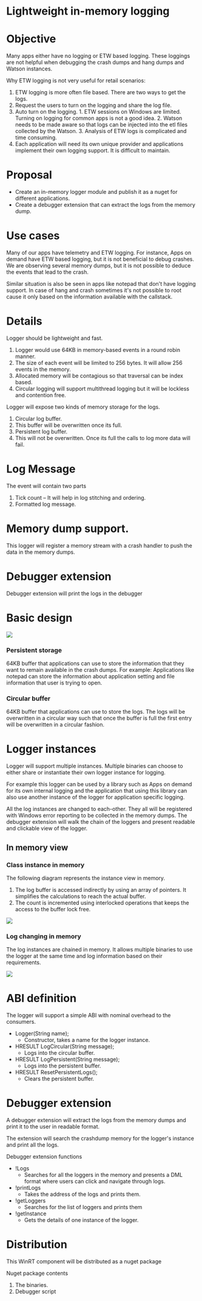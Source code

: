 # Lightweight in-memory logging


# Objective

Many apps either have no logging or ETW based logging. These loggings are not helpful when debugging the crash dumps and hang dumps and Watson instances.

Why ETW logging is not very useful for retail scenarios:

1. ETW logging is more often file based. There are two ways to get the logs.
  1. Request the users to turn on the logging and share the log file.
  2. Auto turn on the logging.
    1. ETW sessions on Windows are limited. Turning on logging for common apps is not a good idea.
    2. Watson needs to be made aware so that logs can be injected into the etl files collected by the Watson.
    3. Analysis of ETW logs is complicated and time consuming.
2. Each application will need its own unique provider and applications implement their own logging support. It is difficult to maintain.

# Proposal

- Create an in-memory logger module and publish it as a nuget for different applications.
- Create a debugger extension that can extract the logs from the memory dump.

# Use cases

Many of our apps have telemetry and ETW logging. For instance, Apps on demand have ETW based logging, but it is not beneficial to debug crashes. We are observing several memory dumps, but it is not possible to deduce the events that lead to the crash.

Similar situation is also be seen in apps like notepad that don't have logging support. In case of hang and crash sometimes it's not possible to root cause it only based on the information available with the callstack.

# Details

Logger should be lightweight and fast.

1. Logger would use 64KB in memory-based events in a round robin manner.
2. The size of each event will be limited to 256 bytes. It will allow 256 events in the memory.
3. Allocated memory will be contagious so that traversal can be index based.
4. Circular logging will support multithread logging but it will be lockless and contention free.

Logger will expose two kinds of memory storage for the logs.

1. Circular log buffer.
  1. This buffer will be overwritten once its full.
2. Persistent log buffer.
  1. This will not be overwritten. Once its full the calls to log more data will fail.


# Log Message

The event will contain two parts

1. Tick count – It will help in log stitching and ordering.
2. Formatted log message.

# Memory dump support.

This logger will register a memory stream with a crash handler to push the data in the memory dumps.

# Debugger extension

Debugger extension will print the logs in the debugger

# Basic design

![](RackMultipart20220830-1-9ilt6a_html_85e5f3e3372dab62.png)

### Persistent storage

64KB buffer that applications can use to store the information that they want to remain available in the crash dumps. For example: Applications like notepad can store the information about application setting and file information that user is trying to open.

### Circular buffer

64KB buffer that applications can use to store the logs. The logs will be overwritten in a circular way such that once the buffer is full the first entry will be overwritten in a circular fashion.

# Logger instances

Logger will support multiple instances. Multiple binaries can choose to either share or instantiate their own logger instance for logging.

For example this logger can be used by a library such as Apps on demand for its own internal logging and the application that using this library can also use another instance of the logger for application specific logging.

All the log instances are changed to each-other. They all will be registered with Windows error reporting to be collected in the memory dumps. The debugger extension will walk the chain of the loggers and present readable and clickable view of the logger.

## In memory view

### Class instance in memory

The following diagram represents the instance view in memory.

1. The log buffer is accessed indirectly by using an array of pointers. It simplifies the calculations to reach the actual buffer.
2. The count is incremented using interlocked operations that keeps the access to the buffer lock free.

![](RackMultipart20220830-1-9ilt6a_html_8764214dd8e1ab4d.gif)

### Log changing in memory

The log instances are chained in memory. It allows multiple binaries to use the logger at the same time and log information based on their requirements.

![](RackMultipart20220830-1-9ilt6a_html_4ca3f3d4ca6e1e5d.gif)

# ABI definition

The logger will support a simple ABI with nominal overhead to the consumers.

- Logger(String name);
  - Constructor, takes a name for the logger instance.
- HRESULT LogCircular(String message);
  - Logs into the circular buffer.
- HRESULT LogPersistent(String message);
  - Logs into the persistent buffer.
- HRESULT ResetPersistentLogs();
  - Clears the persistent buffer.

# Debugger extension

A debugger extension will extract the logs from the memory dumps and print it to the user in readable format.

The extension will search the crashdump memory for the logger's instance and print all the logs.

Debugger extension functions

- !Logs
  - Searches for all the loggers in the memory and presents a DML format where users can click and navigate through logs.
- !printLogs
  - Takes the address of the logs and prints them.
- !getLoggers
  - Searches for the list of loggers and prints them
- !getInstance
  - Gets the details of one instance of the logger.

# Distribution

This WinRT component will be distributed as a nuget package

Nuget package contents

1. The binaries.
2. Debugger script

